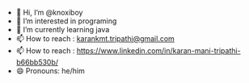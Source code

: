 - 👋 Hi, I’m @knoxiboy
- 👀 I’m interested in programing
- 🌱 I’m currently learning java
- 📫 How to reach : karankmt.tripathi@gmail.com
- 📫 How to reach : https://www.linkedin.com/in/karan-mani-tripathi-b66bb530b/
- 😄 Pronouns: he/him
<!---
knoxiboy/knoxiboy is a ✨ special ✨ repository because its `README.md` (this file) appears on your GitHub profile.
You can click the Preview link to take a look at your changes.
--->

